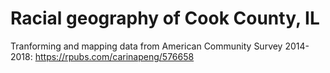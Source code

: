 # Racial geography of Cook County, IL
Tranforming and mapping data from American Community Survey 2014-2018: https://rpubs.com/carinapeng/576658
